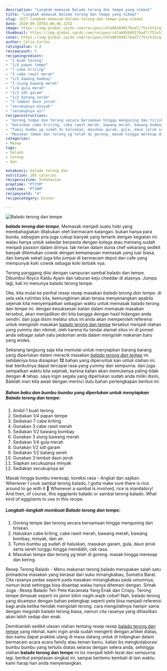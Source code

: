 ```yaml
---
description: "Langkah memasak Balado terong dan tempe yang nikmat"
title: "Langkah memasak Balado terong dan tempe yang nikmat"
slug: 1877-langkah-memasak-balado-terong-dan-tempe-yang-nikmat
date: 2020-09-18T02:06:06.225Z
image: https://img-global.cpcdn.com/recipes/c47a8850d017bad7/751x532cq70/balado-terong-dan-tempe-foto-resep-utama.jpg
thumbnail: https://img-global.cpcdn.com/recipes/c47a8850d017bad7/751x532cq70/balado-terong-dan-tempe-foto-resep-utama.jpg
cover: https://img-global.cpcdn.com/recipes/c47a8850d017bad7/751x532cq70/balado-terong-dan-tempe-foto-resep-utama.jpg
author: Celia Cortez
ratingvalue: 3.4
reviewcount: 5
recipeingredient:
- "1 buah terong"
- "1/4 papan tempe"
- "7 cabe kriting"
- "3 cabe rawit merah"
- "1/2 bawang bombay"
- "3 siung bawang merah"
- "1/4 gula merah"
- "1/2 sdt garam"
- "1/2 batang sereh"
- "3 lembat daun jeruk"
- "secukupnya minyak"
- "secukupnya air"
recipeinstructions:
- "Goreng tempe dan terong secara bersamaan hingga menguning dan tiriskan."
- "Haluskan cabe kriting, cabe rawit merah, bawang merah, bawang bombay, minyak, dan air."
- "Tumis bumbu yg sudah di haluskan, masukan garam, gula, daun jeruk serta sereh tunggu hingga mendidih, cek rasa."
- "Masukan tempe dan terong yg telah di goreng. masak hingga meresap dan kering."
categories:
- Resep
tags:
- balado
- terong
- dan

katakunci: balado terong dan 
nutrition: 285 calories
recipecuisine: Indonesian
preptime: "PT25M"
cooktime: "PT30M"
recipeyield: "4"
recipecategory: Dinner

---
```



![Balado terong dan tempe](https://img-global.cpcdn.com/recipes/c47a8850d017bad7/751x532cq70/balado-terong-dan-tempe-foto-resep-utama.jpg)

<b><i>balado terong dan tempe</i></b>, Memasak menjadi suatu hobi yang membahagiakan dilakukan oleh bermacam kalangan. bukan hanya para bunda, sebagian pria juga cukup banyak yang tertarik dengan kegiatan ini. walau hanya untuk sekedar berpesta dengan kolega atau memang sudah menjadi passion dalam dirinya. tak heran dalam dunia chef sekarang sedikit banyak ditemukan cowok dengan kemampuan memasak yang luar biasa, dan banyak sekali juga kita jumpai di bermacam depot dan cafe yang mempunyai koki cowok sebagai koki terbaik nya.

Terong panggang diisi dengan campuran sambal balado dan tempe. Dibumbui Royco Kaldu Ayam dan taburan keju cheddar di atasnya. Jumpa lagi, kali ini menunya balado terong tempe.

Oke, kita mulai ke perihal resep resep masakan <i>balado terong dan tempe</i>. di sela sela rutinitas kita, kemungkinan akan terasa menyenangkan apabila sejenak kita menyempatkan sebagian waktu untuk memasak balado terong dan tempe ini. dengan kesuksesan kalian dalam memasak masakan tersebut, akan menjadikan diri kita bangga dengan hasil hidangan anda sendiri. dan juga disini melalui situs ini anda akan memperoleh referensi untuk mengolah masakan <u>balado terong dan tempe</u> tersebut menjadi olahan yang yummy dan nikmat, oleh karena itu tandai alamat situs ini di ponsel anda sebagai salah satu pedoman anda dalam mengolah makanan baru yang endes.


Sekarang langsung saja kita memulai untuk menyiapkan barang barang yang diperlukan dalam meracik masakan <u><i>balado terong dan tempe</i></u> ini. setidaknya bisa disiapkan <b>12</b> bahan yang diperuntuk kan untuk olahan ini. biar berikutnya dapat tercapai rasa yang yummy dan sempurna. dan juga sempatkan waktu kita sejenak, karena kalian akan memulainya paling tidak dengan <b>4</b> tahap. saya ingin segala yang diperlukan sudah anda miliki disini, Baiklah mari kita awali dengan merinci dulu bahan perlengkapan berikut ini.

<!--inarticleads1-->

##### Bahan baku dan bumbu-bumbu yang diperlukan untuk menyiapkan Balado terong dan tempe:

1. Ambil 1 buah terong
1. Sediakan 1/4 papan tempe
1. Sediakan 7 cabe kriting
1. Gunakan 3 cabe rawit merah
1. Sediakan 1/2 bawang bombay
1. Gunakan 3 siung bawang merah
1. Sediakan 1/4 gula merah
1. Gunakan 1/2 sdt garam
1. Sediakan 1/2 batang sereh
1. Gunakan 3 lembat daun jeruk
1. Siapkan secukupnya minyak
1. Sediakan secukupnya air


Masak hingga bumbu meresap, koreksi rasa - Angkat dan sajikan. Whenever I cook sambal terong balado, I gotta make sure there is rice around to go with it 🙂 Whenever a sambal is involved, rice is mandatory! And then, of course, this eggplants balado or sambal terong balado. What kind of eggplants to use in this recipe. 

<!--inarticleads2-->

##### Langkah-langkah membuat Balado terong dan tempe:

1. Goreng tempe dan terong secara bersamaan hingga menguning dan tiriskan.
1. Haluskan cabe kriting, cabe rawit merah, bawang merah, bawang bombay, minyak, dan air.
1. Tumis bumbu yg sudah di haluskan, masukan garam, gula, daun jeruk serta sereh tunggu hingga mendidih, cek rasa.
1. Masukan tempe dan terong yg telah di goreng. masak hingga meresap dan kering.


Resep Terong Balado - Menu makanan terong balado merupakan salah satu primadona masakan yang berasal dari suku minangkabau, Sumatra Barat. Cita rasanya pedas seperti pada masakan minangkabau pada umumnya, namun lezat sehingga bisa disantap walau hanya ditemani dengan. Simak Juga : Resep Balado Teri Pete Kacamata Yang Enak dan Crispy. Terong tempe dimasak seperti ini jamin bikin nagih.wajib coba!! Nah, balado terong yang dicampur dengan bahan pelengkap seperti pete bisa menjadi referensi bagi anda ketika hendak mengolah terong. cara mengolahnya hampir sama dengan megolah balado terong biasa, namun cita rasanya yang dihasilkan akan lebih sedap dan enak. 

Demikianlah sedikit ulasan olahan tentang resep resep <u>balado terong dan tempe</u> yang nikmat. kami ingin anda sudah mengerti dengan artikel diatas, dan kamu dapat praktek ulang di masa datang untuk di hidangkan dalam bermacam acara acara family atau teman kamu. kalian bs mengkolaborasi bumbu bumbu yang tertulis diatas selaras dengan selera anda, sehingga olahan <b>balado terong dan tempe</b> ini bs menjadi lebih lezat dan sempurna lagi. berikut penjelasan singkat ini, sampai bertemu kembali di lain waktu. kami harap hari anda menyenangkan.
